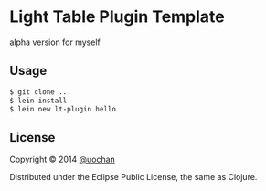 # Light Table Plugin Template

alpha version for myself

## Usage

```sh
$ git clone ...
$ lein install
$ lein new lt-plugin hello
```

## License

Copyright © 2014 [@uochan](http://twitter.com/uochan)

Distributed under the Eclipse Public License, the same as Clojure.
